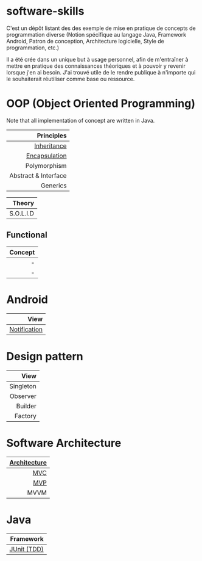 # software-skills

C'est un dépôt listant des des exemple de mise en pratique de concepts de programmation diverse (Notion spécifique au langage Java, Framework Android, Patron de conception, Architecture logicielle, Style de programmation, etc.)

Il a été crée dans un unique but à usage personnel, afin de m'entraîner à mettre en pratique des connaissances théoriques et à pouvoir y revenir lorsque j'en ai besoin. J'ai trouvé utile de le rendre publique à n'importe qui le souhaiterait réutiliser comme base ou ressource.

# OOP (Object Oriented Programming)
Note that all implementation of concept are written in Java.

| Principles |
| --------------: |
| [Inheritance](https://github.com/lemarcque/software-skills/blob/master/oop/inheritance/README.md) |
| [Encapsulation](https://github.com/lemarcque/software-skills/blob/master/oop/encapsulation/README.md) |
| Polymorphism |
| Abstract & Interface |
| Generics |

| Theory |
| --------------: |
| S.O.L.I.D |

## Functional

| Concept |
| --------------: |
| - |
| - |


# Android
| View |
| --------: |
| [Notification](https://github.com/lemarcque/software-skills/tree/master/android/notificationd-drawer) |


# Design pattern
| View |
| --------: |
| Singleton |
| Observer |
| Builder |
| Factory |

# Software Architecture
| [Architecture](https://github.com/lemarcque/software-skills/tree/master/programming/software-architecture) |
| --------: |
| [MVC](https://github.com/lemarcque/software-skills/tree/master/programming/software-architecture/mvc) |
| [MVP](https://github.com/lemarcque/software-skills/tree/master/programming/software-architecture/mvp)  |
| MVVM |

# Java
| Framework |
| --------: |
| [JUnit (TDD)](https://github.com/lemarcque/software-skills/blob/master/java/junit/README.md)|
